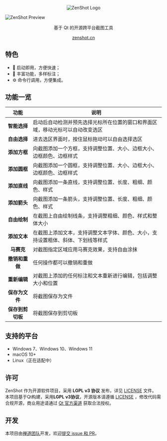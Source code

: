 <p align="center">
  <img src="https://raw.githubusercontent.com/easysoft/zenshot/master/assets/zenshot_logo.png" alt="ZenShot Logo" />
</p>

![ZenShot Preview](https://raw.githubusercontent.com/easysoft/zenshot/master/assets/zenshot_preview.png)

<p align="center">基于 Qt 的开源跨平台截图工具</p>

<p align="center"><a href="https://zenshot.cn" target="_blank">zenshot.cn</a></p>

## 特色

* 🚀 启动即用，方便快速；
* 🪩 丰富功能，多样标注；
* ⚙️ 命令行调用，方便集成。

## 功能一览

|       功能       | 说明                                                         |
| :--------------: | ------------------------------------------------------------ |
|   **智能选择**   | 启动后自动检测并预先选择光标所在位置的窗口和界面区域，移动光标可以自动改变选区 |
|   **自由选择**   | 进去选区界面时，按住鼠标拖动可以自由选择选区                 |
|   **添加方框**   | 向截图添加一个方框，支持调整位置、大小、边框大小、边框颜色、边框样式 |
|   **添加圆框**   | 向截图添加一个圆框，支持调整位置、大小、边框大小、边框颜色、边框样式 |
|   **添加直线**   | 向截图添加一条直线，支持调整位置、长度、粗细、颜色、样式     |
|   **添加箭头**   | 向截图添加一条箭头，支持调整位置、长度、粗细、颜色、样式     |
|   **自由绘制**   | 在截图上自由绘制线条，支持调整粗细、颜色、样式和整体大小     |
|   **添加文本**   | 在截图上添加文本，支持调整文本字体、颜色、大小，支持设置粗体、斜体、下划线等样式 |
|    **马赛克**    | 对截图指定区域应用马赛克效果，支持自由涂抹                   |
|  **撤销和重做**  | 任何操作都可以撤销和重做                                     |
|   **重新编辑**   | 对截图上添加的任何标注和文本重新进行编辑，包括调整大小和位置 |
|  **保存为文件**  | 将截图保存为文件                                             |
| **保存到剪切板** | 将截图保存到剪切板                                           |

## 支持的平台

* Windows 7、Windows 10、Windows 11
* macOS 10+
* Linux（正在适配中）

## 许可

ZenShot 作为开源软件项目，采用 **LGPL v3 协议** 发布，详见 [LICENSE](LICENSE) 文件。  
本项目基于Qt构建，采用**LGPL v3协议**，开源版本请遵循 [LICENSE](LICENSE) ，修改代码需合规开源，商业用途请通过 [Qt 官方渠道](https://www.qt.io/buy) 获取合法授权。

## 开发

本项目由[禅道团队](https://www.zentao.net/)开发，欢迎[提交 issue 和 PR](https://github.com/easysoft/zenshot/issues)。
